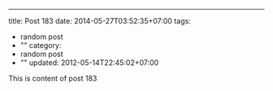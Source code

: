 ---
title: Post 183
date: 2014-05-27T03:52:35+07:00
tags:
  - random post
  - ""
category:
  - random post
  - ""
updated: 2012-05-14T22:45:02+07:00

This is content of post 183